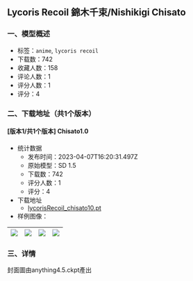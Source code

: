 ## Lycoris Recoil 錦木千束/Nishikigi Chisato
### 一、模型概述

- 标签：`anime`, `lycoris recoil`
- 下载数：742
- 收藏人数：158
- 评论人数：1
- 评分人数：1
- 评分：4

### 二、下载地址（共1个版本）

#### [版本1/共1个版本] Chisato1.0

- 统计数据
  - 发布时间：2023-04-07T16:20:31.497Z
  - 原始模型：SD 1.5
  - 下载数：742
  - 评分人数：1
  - 评分：4
- 下载地址
  - [lycorisRecoil_chisato10.pt](https://civitai.com/api/download/models/39238)
- 样例图像：

| <img src="https://image.civitai.com/xG1nkqKTMzGDvpLrqFT7WA/b87cf506-1c2b-4813-2c03-7e19f606ac00/width=450/434683.jpeg" /> | <img src="https://image.civitai.com/xG1nkqKTMzGDvpLrqFT7WA/0ff82eb8-0a93-4bc2-89fd-f8936a357d00/width=450/434732.jpeg" /> | <img src="https://image.civitai.com/xG1nkqKTMzGDvpLrqFT7WA/44a69843-dc89-42ad-fc58-08fa96efe800/width=450/434904.jpeg" /> | <img src="https://image.civitai.com/xG1nkqKTMzGDvpLrqFT7WA/0554cb23-bdb9-4798-24cc-2dd619ff4600/width=450/434910.jpeg" /> |
| ---- | ---- | ---- | ---- |


### 三、详情
<p>封面圖由anything4.5.ckpt產出</p>
